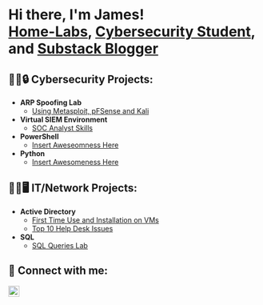 <h1>Hi there, I'm James! <br/><a href="https://github.com/MaLsR6053/MaLsR6053">Home-Labs</a>, <a href="https://www.linkedin.com/in/james-d-shank">Cybersecurity Student</a>, and <a href="https://jshank.substack.com/">Substack Blogger</a></h1>

<h2>👨‍💻🔒 Cybersecurity Projects:</h2>

- <b>ARP Spoofing Lab</b>
  - [Using Metasploit, pFSense and Kali](https://github.com/joshmadakor1/Algorithms-Practice)
- <b>Virtual SIEM Environment</b>
  - [SOC Analyst Skills](https://github.com/joshmadakor1/4chan-Image-Analysis-Middleware-C964) 
- <b>PowerShell</b>
  - [Insert Aweseomness Here](https://github.com/joshmadakor1/Sentinel-Lab)
- <b>Python</b>
  - [Insert Awesomeness Here](https://github.com/joshmadakor1/Package-Delivery-Pathfinding-Algorithm)
 
<h2>👨‍💻🖥️ IT/Network Projects:</h2>

- <b>Active Directory</b>
  - [First Time Use and Installation on VMs](https://github.com/joshmadakor1/Algorithms-Practice)
  - [Top 10 Help Desk Issues](https://github.com/joshmadakor1/Algorithms-Practice)
- <b>SQL</b>
  - [SQL Queries Lab](https://github.com/joshmadakor1/Algorithms-Practice)




<h2> 🤳 Connect with me:</h2>

[<img align="left" alt="James Shank | LinkedIn" width="22px" src="https://cdn.jsdelivr.net/npm/simple-icons@v3/icons/linkedin.svg" />][linkedin]

[linkedin]: https://www.linkedin.com/in/james-d-shank

<!--
**joshmadakor1/joshmadakor1** is a ✨ _special_ ✨ repository because its `README.md` (this file) appears on your GitHub profile.

Here are some ideas to get you started:

- 🔭 I’m currently working on ...
- 🌱 I’m currently learning ...
- 👯 I’m looking to collaborate on ...
- 🤔 I’m looking for help with ...
- 💬 Ask me about ...
- 📫 How to reach me: ...
- 😄 Pronouns: ...
- ⚡ Fun fact: ...
-->
